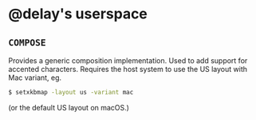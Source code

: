 # @delay's userspace

## `COMPOSE`

Provides a generic composition implementation. Used to add support for accented
characters. Requires the host system to use the US layout with Mac variant, eg.

```sh
$ setxkbmap -layout us -variant mac
```

(or the default US layout on macOS.)
